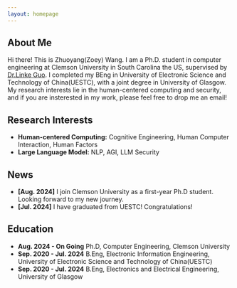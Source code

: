 ```yaml
---
layout: homepage
---
```


## About Me

Hi there! This is Zhuoyang(Zoey) Wang. I am a Ph.D. student in computer engineering at Clemson University in South Carolina the US, supervised by [Dr.Linke Guo](https://cecas.clemson.edu/~linkeg/index.html). I completed my BEng in University of Electronic Science and Technology of China(UESTC), with a joint degree in University of Glasgow. My research interests lie in the human-centered computing and security, and if you are insterested in my work, please feel free to drop me an email!

## Research Interests

- **Human-centered Computing:** Cognitive Engineering, Human Computer Interaction, Human Factors
- **Large Language Model:** NLP, AGI, LLM Security
  

## News

- **[Aug. 2024]** I join Clemson University as a first-year Ph.D student. Looking forward to my new journey.
- **[Jul. 2024]** I have graduated from UESTC! Congratulations!


## Education

- **Aug. 2024 -  On Going** Ph.D, Computer Engineering, Clemson University
- **Sep. 2020 - Jul. 2024** B.Eng, Electronic Information Engineering, University of Electronic Science and Technology of China(UESTC)
- **Sep. 2020 - Jul. 2024** B.Eng, Electronics and Electrical Engineering, University of Glasgow

